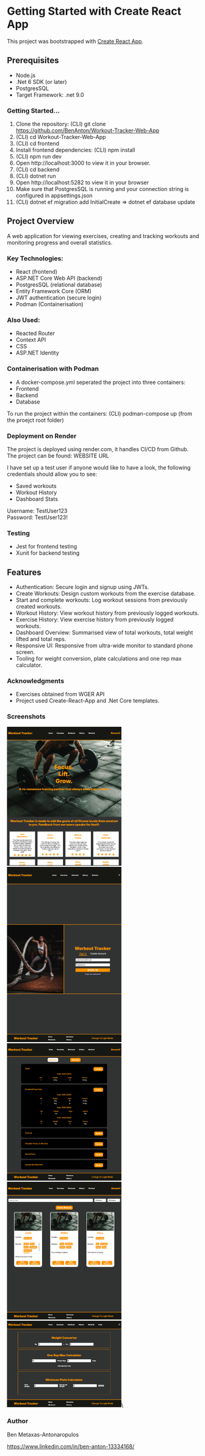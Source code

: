 # Getting Started with Create React App

This project was bootstrapped with [Create React App](https://github.com/facebook/create-react-app).

## Prerequisites

* Node.js
* .Net 6 SDK (or later)
* PostgresSQL
* Target Framework: .net 9.0

### Getting Started...

1. Clone the repository:  (CLI) git clone https://github.com/BenAnton/Workout-Tracker-Web-App
2. (CLI) cd Workout-Tracker-Web-App
3. (CLI) cd frontend
4. Install frontend dependencies:  (CLI) npm install
5. (CLI) npm run dev
6. Open http://localhost:3000 to view it in your browser.
7. (CLI) cd backend
8. (CLI) dotnet run
9. Open http://localhost:5282 to view it in your browser
10. Make sure that PostgresSQL is running and your connection string is configured in appsettings.json
11. (CLI) dotnet ef migration add InitialCreate => dotnet ef database update

## Project Overview

A web application for viewing exercises, creating and tracking workouts and monitoring progress and overall statistics.

### Key Technologies:

* React (frontend)
* ASP.NET Core Web API (backend)
* PostgresSQL (relational database)
* Entity Framework Core (ORM)
* JWT authentication (secure login)
* Podman (Containerisation)

### Also Used:

* Reacted Router
* Context API
* CSS
* ASP.NET Identity

### Containerisation with Podman
* A docker-compose.yml seperated the project into three containers:
* Frontend
* Backend
* Database

To run the project within the containers:
(CLI) podman-compose up (from the proejct root folder)

### Deployment on Render
The project is deployed using render.com, it handles CI/CD from Github. The project can be found: 
WEBSITE URL

I have set up a test user if anyone would like to have a look, the following credentials should allow you to see: 
* Saved workouts
* Workout History
* Dashboard Stats

Username: TestUser123  
Password: TestUser123!

### Testing

* Jest for frontend testing
* Xunit for backend testing

## Features

* Authentication: Secure login and signup using JWTs.
* Create Workouts: Design custom workouts from the exercise database.
* Start and complete workouts: Log workout sessions from previously created workouts.
* Workout History: View workout history from previously logged workouts.
* Exercise History: View exercise history from previously logged workouts.
* Dashboard Overview: Summarised view of total workouts, total weight lifted and total reps.
* Responsive UI: Responsive from ultra-wide monitor to standard phone screen.
* Tooling for weight conversion, plate calculations and one rep max calculator.

### Acknowledgments

* Exercises obtained from WGER API
* Project used Create-React-App and .Net Core templates.

### Screenshots

<img src="Frontend/public/Screenshots/homepage1.png" width=300/>\
<img src="Frontend/public/Screenshots/login.png" width=300/>\
<img src="Frontend/public/Screenshots/workouthistory.png" width=300/>\
<img src="Frontend/public/Screenshots/workouts.png" width=300/>\
<img src="Frontend/public/Screenshots/tools.png" width=300/>\

### Author

Ben Metaxas-Antonaropulos

https://www.linkedin.com/in/ben-anton-13334168/